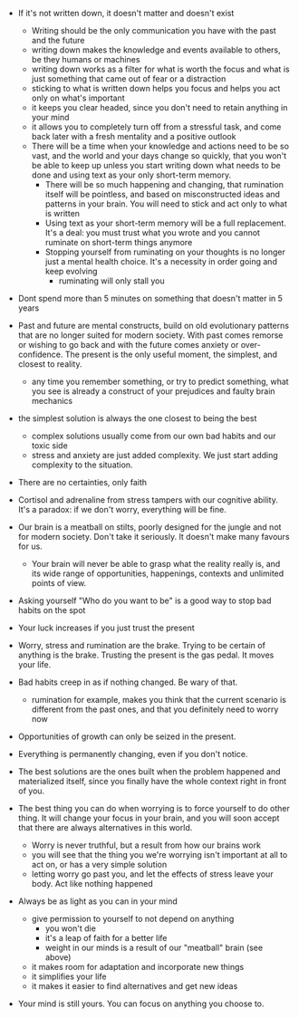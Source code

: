 - If it's not written down, it doesn't matter and doesn't exist
  - Writing should be the only communication you have with the past and the future
  - writing down makes the knowledge and events available to others, be they humans or machines
  - writing down works as a filter for what is worth the focus and what is just something that came out of fear or a distraction
  - sticking to what is written down helps you focus and helps you act only on what's important
  - it keeps you clear headed, since you don't need to retain anything in your mind 
  - it allows you to completely turn off from a stressful task, and come back later with a fresh mentality and a positive outlook
  - There will be a time when your knowledge and actions need to be so vast, and the world and your days change so quickly, that you won't be able to keep up unless you start writing down what needs to be done and using text as your only short-term memory.
    - There will be so much happening and changing, that rumination itself will be pointless, and based on misconstructed ideas and patterns in your brain. You will need to stick and act only to what is written
    - Using text as your short-term memory will be a full replacement. It's a deal: you must trust what you wrote and you cannot ruminate on short-term things anymore
    - Stopping yourself from ruminating on your thoughts is no longer just a mental health choice. It's a necessity in order going and keep evolving
      - ruminating will only stall you

- Dont spend more than 5 minutes on something that doesn't matter in 5 years

- Past and future are mental constructs, build on old evolutionary patterns that are no longer suited for modern society. With past comes remorse or wishing to go back and with the future comes anxiety or over-confidence. The present is the only useful moment, the simplest, and closest to reality.
  - any time you remember something, or try to predict something, what you see is already a construct of your prejudices and faulty brain mechanics

- the simplest solution is always the one closest to being the best
  - complex solutions usually come from our own bad habits and our toxic side
  - stress and anxiety are just added complexity. We just start adding complexity to the situation. 

- There are no certainties, only faith

- Cortisol and adrenaline from stress tampers with our cognitive ability. It's a paradox: if we don't worry, everything will be fine.

- Our brain is a meatball on stilts, poorly designed for the jungle and not for modern society. Don't take it seriously. It doesn't make many favours for us. 
  - Your brain will never be able to grasp what the reality really is, and its wide range of opportunities, happenings, contexts and unlimited points of view.

- Asking yourself "Who do you want to be" is a good way to stop bad habits on the spot

- Your luck increases if you just trust the present

- Worry, stress and rumination are the brake. Trying to be certain of anything is the brake. Trusting the present is the gas pedal. It moves your life.

- Bad habits creep in as if nothing changed. Be wary of that.
  - rumination for example, makes you think that the current scenario is different from the past ones, and that you definitely need to worry now

- Opportunities of growth can only be seized in the present. 

- Everything is permanently changing, even if you don't notice. 

- The best solutions are the ones built when the problem happened and materialized itself, since you finally have the whole context right in front of you.

- The best thing you can do when worrying is to force yourself to do other thing. It will change your focus in your brain, and you will soon accept that there are always alternatives in this world.
  - Worry is never truthful, but a result from how our brains work
  - you will see that the thing you we're worrying isn't important at all to act on, or has a very simple solution
  - letting worry go past you, and let the effects of stress leave your body. Act like nothing happened

- Always be as light as you can in your mind
  - give permission to yourself to not depend on anything
    - you won't die
    - it's a leap of faith for a better life
    - weight in our minds is a result of our "meatball" brain (see above)
  - it makes room for adaptation and incorporate new things
  - it simplifies your life
  - it makes it easier to find alternatives and get new ideas

- Your mind is still yours. You can focus on anything you choose to.

